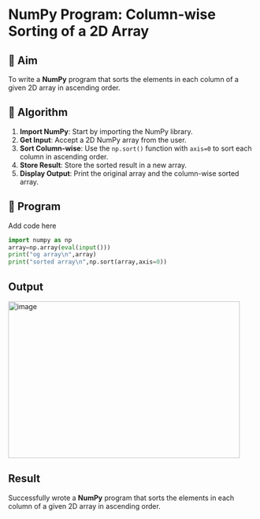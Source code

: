 # NumPy Program: Column-wise Sorting of a 2D Array

## 🎯 Aim
To write a **NumPy** program that sorts the elements in each column of a given 2D array in ascending order.

## 🧠 Algorithm

1. **Import NumPy**: Start by importing the NumPy library.
2. **Get Input**: Accept a 2D NumPy array from the user.
3. **Sort Column-wise**: Use the `np.sort()` function with `axis=0` to sort each column in ascending order.
4. **Store Result**: Store the sorted result in a new array.
5. **Display Output**: Print the original array and the column-wise sorted array.

## 🧾 Program
Add code here
```py
import numpy as np
array=np.array(eval(input()))
print("og array\n",array)
print("sorted array\n",np.sort(array,axis=0))
```

## Output
<img width="470" height="318" alt="image" src="https://github.com/user-attachments/assets/a0c9c755-1721-442e-a252-014984a1979d" />

## Result
Successfully wrote a **NumPy** program that sorts the elements in each column of a given 2D array in ascending order.

